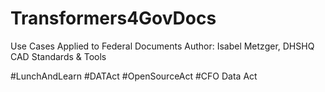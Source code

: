 # Transformers4GovDocs

Use Cases Applied to Federal Documents
Author: Isabel Metzger, DHSHQ CAD Standards & Tools


#LunchAndLearn
#DATAct
#OpenSourceAct
#CFO Data Act
